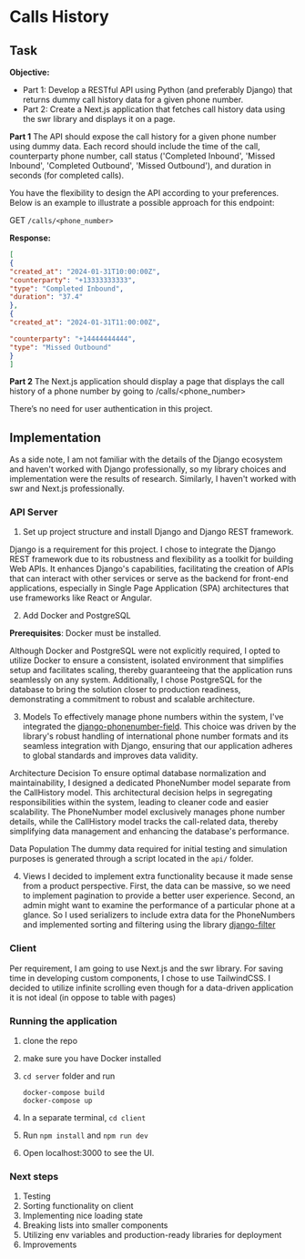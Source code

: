# Calls History

## Task

**Objective:**

- Part 1: Develop a RESTful API using Python (and preferably Django) that returns
dummy call history data for a given phone number.
- Part 2: Create a Next.js application that fetches call history data using the swr library
and displays it on a page.

**Part 1**
The API should expose the call history for a given phone number using dummy data.
Each record should include the time of the call, counterparty phone number, call status
('Completed Inbound', 'Missed Inbound', 'Completed Outbound', 'Missed Outbound'),
and duration in seconds (for completed calls).

You have the flexibility to design the API according to your preferences. Below is an
example to illustrate a possible approach for this endpoint:

GET `/calls/<phone_number>`

**Response:**

```json
[
{
"created_at": "2024-01-31T10:00:00Z",
"counterparty": "+13333333333",
"type": "Completed Inbound",
"duration": "37.4"
},
{
"created_at": "2024-01-31T11:00:00Z",

"counterparty": "+14444444444",
"type": "Missed Outbound"
}
]
```

**Part 2**
The Next.js application should display a page that displays the call history of a phone
number by going to /calls/<phone_number>

There’s no need for user authentication in this project.

## Implementation

As a side note, I am not familiar with the details of the Django ecosystem and haven't worked with Django professionally, so my library choices and implementation were the results of research. Similarly, I haven't worked with swr and Next.js professionally.

### API Server

1. Set up project structure and install Django and Django REST framework.

Django is a requirement for this project. I chose to integrate the Django REST framework due to its robustness and flexibility as a toolkit for building Web APIs. It enhances Django's capabilities, facilitating the creation of APIs that can interact with other services or serve as the backend for front-end applications, especially in Single Page Application (SPA) architectures that use frameworks like React or Angular.

2. Add Docker and PostgreSQL

**Prerequisites**: Docker must be installed.

Although Docker and PostgreSQL were not explicitly required, I opted to utilize Docker to ensure a consistent, isolated environment that simplifies setup and facilitates scaling, thereby guaranteeing that the application runs seamlessly on any system. Additionally, I chose PostgreSQL for the database to bring the solution closer to production readiness, demonstrating a commitment to robust and scalable architecture.

3. Models
 To effectively manage phone numbers within the system, I've integrated the [django-phonenumber-field](https://django-phonenumber-field.readthedocs.io/en/latest/#django-phonenumber-field). This choice was driven by the library's robust handling of international phone number formats and its seamless integration with Django, ensuring that our application adheres to global standards and improves data validity.

Architecture Decision
To ensure optimal database normalization and maintainability, I designed a dedicated PhoneNumber model separate from the CallHistory model. This architectural decision helps in segregating responsibilities within the system, leading to cleaner code and easier scalability. The PhoneNumber model exclusively manages phone number details, while the CallHistory model tracks the call-related data, thereby simplifying data management and enhancing the database's performance.

Data Population
The dummy data required for initial testing and simulation purposes is generated through a script located in the `api/` folder.

4. Views
  I decided to implement extra functionality because it made sense from a product perspective. First, the data can be massive, so we need to implement pagination to provide a better user experience. Second, an admin might want to examine the performance of a particular phone at a glance. So I used serializers to include extra data for the PhoneNumbers and implemented sorting and filtering using the library [django-filter](https://django-filter.readthedocs.io/en/stable/)


### Client

Per requirement, I am going to use Next.js and the swr library. For saving time in developing custom components, I chose to use TailwindCSS.
I decided to utilize infinite scrolling even though for a data-driven application it is not ideal (in oppose to table with pages)

### Running the application

1. clone the repo
2. make sure you have Docker installed
3. `cd server` folder and run
   ```
   docker-compose build
   docker-compose up
   ```

4. In a separate terminal, `cd client`
5. Run `npm install` and `npm run dev`
6. Open localhost:3000 to see the UI.

### Next steps

1. Testing
2. Sorting functionality on client
3. Implementing nice loading state
4. Breaking lists into smaller components
5. Utilizing env variables and production-ready libraries for deployment
6. Improvements
